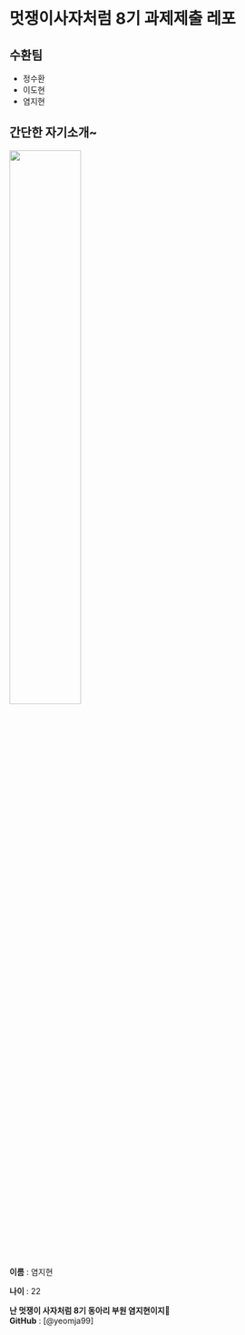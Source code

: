# 멋쟁이사자처럼 8기 과제제출 레포
## 수환팀
* 정수환
* 이도현
* 염지현

## 간단한 자기소개~
<img src='https://avatars3.githubusercontent.com/u/55863629?s=460&u=c5eb6e4fc3228ca8e75c86c8d866308a968c8e0e&v=4' width='50%'>
  
 **이름** : 염지현  
   
 **나이** : 22  
   
 **난 멋쟁이 사자처럼 8기 동아리 부원 염지현이지🥰**    
 **GitHub** : [@yeomja99]







